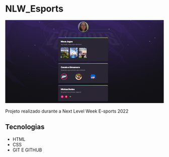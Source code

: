 # NLW_Esports

![preview](./images/preview.PNG)

Projeto realizado durante a Next Level Week E-sports 2022

## Tecnologias

- HTML
- CSS
- GIT E GITHUB